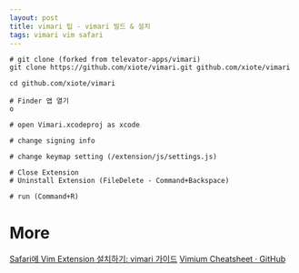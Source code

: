 ```yaml
---
layout: post
title: vimari 팁 - vimari 빌드 & 설치
tags: vimari vim safari
---
```


```
# git clone (forked from televator-apps/vimari) 
git clone https://github.com/xiote/vimari.git github.com/xiote/vimari

cd github.com/xiote/vimari

# Finder 앱 열기
o

# open Vimari.xcodeproj as xcode

# change signing info

# change keymap setting (/extension/js/settings.js)

# Close Extension 
# Uninstall Extension (FileDelete - Command+Backspace)

# run (Command+R)
```


# More
[Safari에 Vim Extension 설치하기: vimari 가이드](https://sweetdev.tistory.com/m/178)
[Vimium Cheatsheet · GitHub](https://gist.github.com/vapidbabble/313599)

